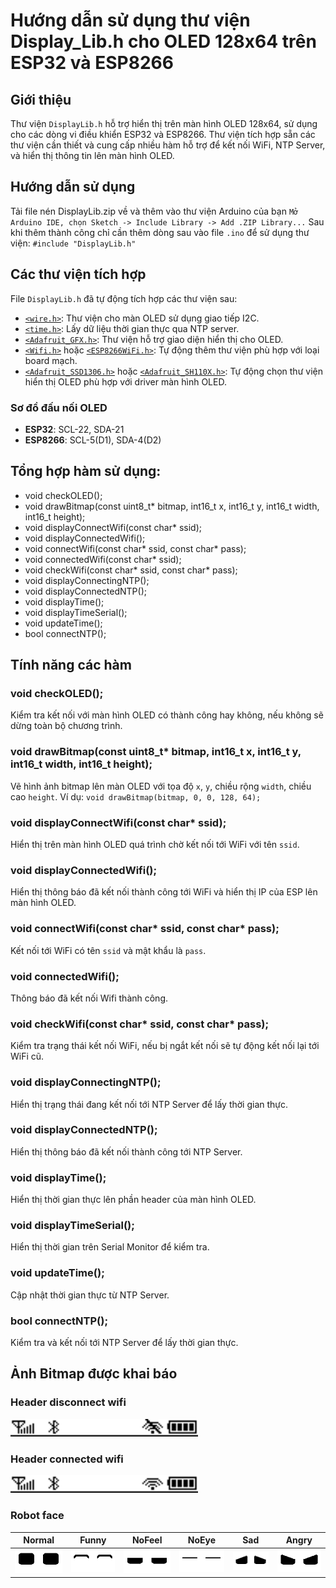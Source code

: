 # Hướng dẫn sử dụng thư viện Display_Lib.h cho OLED 128x64 trên ESP32 và ESP8266

## Giới thiệu
Thư viện `DisplayLib.h` hỗ trợ hiển thị trên màn hình OLED 128x64, sử dụng cho các dòng vi điều khiển ESP32 và ESP8266. Thư viện tích hợp sẵn các thư viện cần thiết và cung cấp nhiều hàm hỗ trợ để kết nối WiFi, NTP Server, và hiển thị thông tin lên màn hình OLED.

## Hướng dẫn sử dụng
Tải file nén DisplayLib.zip về và thêm vào thư viện Arduino của bạn `Mở Arduino IDE, chọn Sketch -> Include Library -> Add .ZIP Library...`
Sau khi thêm thành công chỉ cần thêm dòng sau vào file `.ino` để sử dụng thư viện:
`#include "DisplayLib.h"`

## Các thư viện tích hợp
File `DisplayLib.h` đã tự động tích hợp các thư viện sau:
- [`<wire.h>`](https://github.com/codebendercc/arduino-library-files/blob/master/libraries/Wire/Wire.h): Thư viện cho màn OLED sử dụng giao tiếp I2C.
- [`<time.h>`](https://github.com/ebrevdo/arduino/blob/master/libraries/Time/Time.h): Lấy dữ liệu thời gian thực qua NTP server.
- [`<Adafruit_GFX.h>`](https://github.com/adafruit/Adafruit-GFX-Library): Thư viện hỗ trợ giao diện hiển thị cho OLED.
- [`<Wifi.h>`](https://github.com/espressif/arduino-esp32/blob/master/libraries/WiFi/src/WiFi.h) hoặc [`<ESP8266WiFi.h>`](https://github.com/esp8266/Arduino/blob/master/libraries/ESP8266WiFi/src/ESP8266WiFi.h): Tự động thêm thư viện phù hợp với loại board mạch.
- [`<Adafruit_SSD1306.h>`](https://github.com/adafruit/Adafruit_SSD1306) hoặc [`<Adafruit_SH110X.h>`](https://github.com/adafruit/Adafruit_SH110x): Tự động chọn thư viện hiển thị OLED phù hợp với driver màn hình OLED.

### Sơ đồ đấu nối OLED
- **ESP32**: SCL-22, SDA-21
- **ESP8266**: SCL-5(D1), SDA-4(D2)

## Tổng hợp hàm sử dụng:
- void checkOLED();
- void drawBitmap(const uint8_t* bitmap, int16_t x, int16_t y, int16_t width, int16_t height);
- void displayConnectWifi(const char* ssid);
- void displayConnectedWifi();
- void connectWifi(const char* ssid, const char* pass);
- void connectedWifi(const char* ssid);
- void checkWifi(const char* ssid, const char* pass);
- void displayConnectingNTP();
- void displayConnectedNTP();
- void displayTime();
- void displayTimeSerial();
- void updateTime();
- bool connectNTP();

## Tính năng các hàm
### void checkOLED();
Kiểm tra kết nối với màn hình OLED có thành công hay không, nếu không sẽ dừng toàn bộ chương trình.

### void drawBitmap(const uint8_t* bitmap, int16_t x, int16_t y, int16_t width, int16_t height);
Vẽ hình ảnh bitmap lên màn OLED với tọa độ `x`, `y`, chiều rộng `width`, chiều cao `height`.
Ví dụ: `void drawBitmap(bitmap, 0, 0, 128, 64);`

### void displayConnectWifi(const char* ssid);
Hiển thị trên màn hình OLED quá trình chờ kết nối tới WiFi với tên `ssid`.

### void displayConnectedWifi();
Hiển thị thông báo đã kết nối thành công tới WiFi và hiển thị IP của ESP lên màn hình OLED.

### void connectWifi(const char* ssid, const char* pass);
Kết nối tới WiFi có tên `ssid` và mật khẩu là `pass`.

### void connectedWifi();
Thông báo đã kết nối Wifi thành công.

### void checkWifi(const char* ssid, const char* pass);
Kiểm tra trạng thái kết nối WiFi, nếu bị ngắt kết nối sẽ tự động kết nối lại tới WiFi cũ.

### void displayConnectingNTP();
Hiển thị trạng thái đang kết nối tới NTP Server để lấy thời gian thực.

### void displayConnectedNTP();
Hiển thị thông báo đã kết nối thành công tới NTP Server.

### void displayTime();
Hiển thị thời gian thực lên phần header của màn hình OLED.

### void displayTimeSerial();
Hiển thị thời gian trên Serial Monitor để kiểm tra.

### void updateTime();
Cập nhật thời gian thực từ NTP Server.

### bool connectNTP();
Kiểm tra và kết nối tới NTP Server để lấy thời gian thực.

## Ảnh Bitmap được khai báo
### Header disconnect wifi
<img src="Bitmap Picture/Header NoWifi 128x12.bmp?raw=true" width="300px"><br/>
### Header connected wifi
<img src="Bitmap Picture/Header 128x12.bmp?raw=true" width="300px"><br/>
### Robot face
| Normal | Funny | NoFeel | NoEye | Sad | Angry |
|--------|-------|--------|-------|-----|-------|
| <img src="Bitmap Picture/Robot Face/Normal.bmp?raw=true" width="200px"> | <img src="Bitmap Picture/Robot Face/Funny.bmp?raw=true" width="200px"> | <img src="Bitmap Picture/Robot Face/NoFeel.bmp?raw=true" width="200px"> | <img src="Bitmap Picture/Robot Face/NoEye.bmp?raw=true" width="200px"> | <img src="Bitmap Picture/Robot Face/Sad.bmp?raw=true" width="200px"> | <img src="Bitmap Picture/Robot Face/Angry.bmp?raw=true" width="200px"> |

